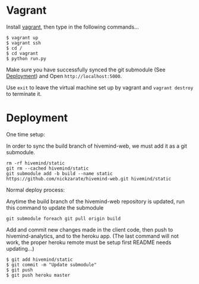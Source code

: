 # Vagrant

Install [vagrant](https://www.vagrantup.com/), then type in the following commands...
```
$ vagrant up
$ vagrant ssh
$ cd /
$ cd vagrant
$ python run.py
```
Make sure you have successfully synced the git submodule (See [Deployment](https://github.com/nickzarate/hivemind-analytics#deployment)) and Open `http://localhost:5000`.

Use `exit` to leave the virtual machine set up by vagrant and `vagrant destroy` to terminate it.

# Deployment

One time setup:

In order to sync the build branch of hivemind-web, we must add it as a git submodule.
```
rm -rf hivemind/static
git rm --cached hivemind/static
git submodule add -b build --name static https://github.com/nickzarate/hivemind-web.git hivemind/static
```

Normal deploy process:

Anytime the build branch of the hivemind-web repository is updated, run this command to update the submodule
```
git submodule foreach git pull origin build
```

Add and commit new changes made in the client code, then push to hivemind-analytics, and to the heroku app.
(The last command will not work, the proper heroku remote must be setup first README needs updating...)

```
$ git add hivemind/static
$ git commit -m "Update submodule"
$ git push
$ git push heroku master
```

